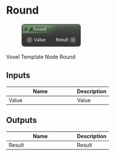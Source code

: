 # Round

<div align="left" data-full-width="false"><figure><img src="../../../../api/Math/Operators/Round.png" alt=""><figcaption></figcaption></figure></div>

Voxel Template Node Round

## Inputs

<table><thead><tr><th width="170">Name</th><th>Description</th></tr></thead><tbody><tr><td>Value</td><td>Value</td></tr></tbody></table>

## Outputs

<table><thead><tr><th width="170">Name</th><th>Description</th></tr></thead><tbody><tr><td>Result</td><td>Result</td></tr></tbody></table>
